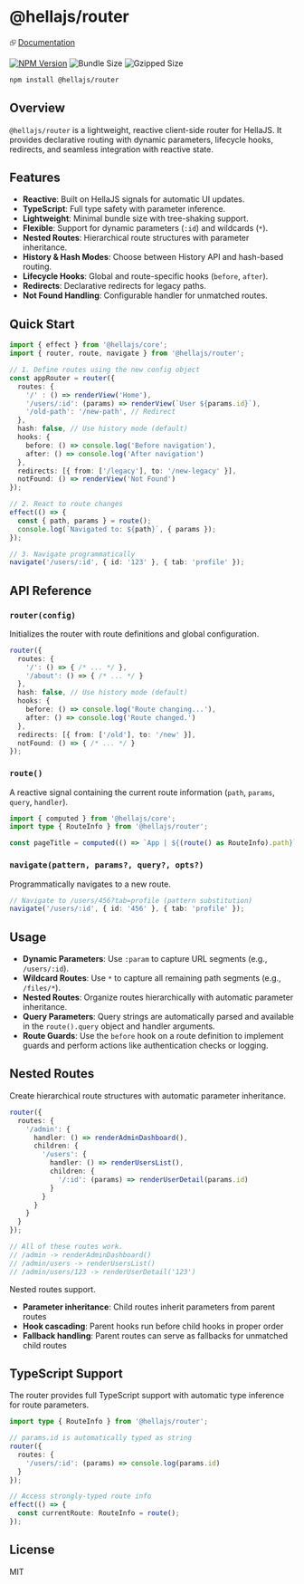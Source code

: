 # @hellajs/router

⮺ [Documentation](https://hellajs.com/reference/router/router)

[![NPM Version](https://img.shields.io/npm/v/@hellajs/router)](https://www.npmjs.com/package/@hellajs/router)
![Bundle Size](https://img.shields.io/badge/bundle-6.12KB-brightgreen) ![Gzipped Size](https://img.shields.io/badge/gzipped-1.98KB-blue)

```bash
npm install @hellajs/router
```

## Overview

`@hellajs/router` is a lightweight, reactive client-side router for HellaJS. It provides declarative routing with dynamic parameters, lifecycle hooks, redirects, and seamless integration with reactive state.

## Features

- **Reactive**: Built on HellaJS signals for automatic UI updates.
- **TypeScript**: Full type safety with parameter inference.
- **Lightweight**: Minimal bundle size with tree-shaking support.
- **Flexible**: Support for dynamic parameters (`:id`) and wildcards (`*`).
- **Nested Routes**: Hierarchical route structures with parameter inheritance.
- **History & Hash Modes**: Choose between History API and hash-based routing.
- **Lifecycle Hooks**: Global and route-specific hooks (`before`, `after`).
- **Redirects**: Declarative redirects for legacy paths.
- **Not Found Handling**: Configurable handler for unmatched routes.

## Quick Start

```typescript
import { effect } from '@hellajs/core';
import { router, route, navigate } from '@hellajs/router';

// 1. Define routes using the new config object
const appRouter = router({
  routes: {
    '/' : () => renderView('Home'),
    '/users/:id': (params) => renderView(`User ${params.id}`),
    '/old-path': '/new-path', // Redirect
  },
  hash: false, // Use history mode (default)
  hooks: {
    before: () => console.log('Before navigation'),
    after: () => console.log('After navigation')
  },
  redirects: [{ from: ['/legacy'], to: '/new-legacy' }],
  notFound: () => renderView('Not Found')
});

// 2. React to route changes
effect(() => {
  const { path, params } = route();
  console.log(`Navigated to: ${path}`, { params });
});

// 3. Navigate programmatically
navigate('/users/:id', { id: '123' }, { tab: 'profile' });
```

## API Reference

### `router(config)`
Initializes the router with route definitions and global configuration.

```typescript
router({
  routes: {
    '/': () => { /* ... */ },
    '/about': () => { /* ... */ }
  },
  hash: false, // Use history mode (default)
  hooks: {
    before: () => console.log('Route changing...'),
    after: () => console.log('Route changed.')
  },
  redirects: [{ from: ['/old'], to: '/new' }],
  notFound: () => { /* ... */ }
});
```

### `route()`
A reactive signal containing the current route information (`path`, `params`, `query`, `handler`).

```typescript
import { computed } from '@hellajs/core';
import type { RouteInfo } from '@hellajs/router';

const pageTitle = computed(() => `App | ${(route() as RouteInfo).path}`);
```

### `navigate(pattern, params?, query?, opts?)`
Programmatically navigates to a new route.

```typescript
// Navigate to /users/456?tab=profile (pattern substitution)
navigate('/users/:id', { id: '456' }, { tab: 'profile' });
```

## Usage

- **Dynamic Parameters**: Use `:param` to capture URL segments (e.g., `/users/:id`).
- **Wildcard Routes**: Use `*` to capture all remaining path segments (e.g., `/files/*`).
- **Nested Routes**: Organize routes hierarchically with automatic parameter inheritance.
- **Query Parameters**: Query strings are automatically parsed and available in the `route().query` object and handler arguments.
- **Route Guards**: Use the `before` hook on a route definition to implement guards and perform actions like authentication checks or logging.

## Nested Routes

Create hierarchical route structures with automatic parameter inheritance.

```typescript
router({
  routes: {
    '/admin': {
      handler: () => renderAdminDashboard(),
      children: {
        '/users': {
          handler: () => renderUsersList(),
          children: {
            '/:id': (params) => renderUserDetail(params.id)
          }
        }
      }
    }
  }
});

// All of these routes work.
// /admin -> renderAdminDashboard()
// /admin/users -> renderUsersList()  
// /admin/users/123 -> renderUserDetail('123')
```

Nested routes support.
- **Parameter inheritance**: Child routes inherit parameters from parent routes
- **Hook cascading**: Parent hooks run before child hooks in proper order
- **Fallback handling**: Parent routes can serve as fallbacks for unmatched child routes

## TypeScript Support

The router provides full TypeScript support with automatic type inference for route parameters.

```typescript
import type { RouteInfo } from '@hellajs/router';

// params.id is automatically typed as string
router({
  routes: {
    '/users/:id': (params) => console.log(params.id)
  }
});

// Access strongly-typed route info
effect(() => {
  const currentRoute: RouteInfo = route();
});
```

## License

MIT